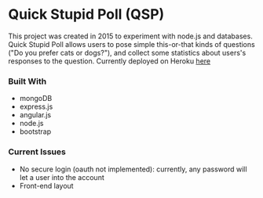 # Quick Stupid Poll (QSP) #

This project was created in 2015 to experiment with node.js and databases. Quick Stupid Poll allows users to pose simple this-or-that kinds of questions ("Do you prefer cats or dogs?"), and collect some statistics about users's responses to the question. Currently deployed on Heroku [here](quickstupidpoll.herokuapp.com)

### Built With ###
- mongoDB
- express.js
- angular.js
- node.js
- bootstrap

### Current Issues ###
- No secure login (oauth not implemented): currently, any password will let a user into the account
- Front-end layout

